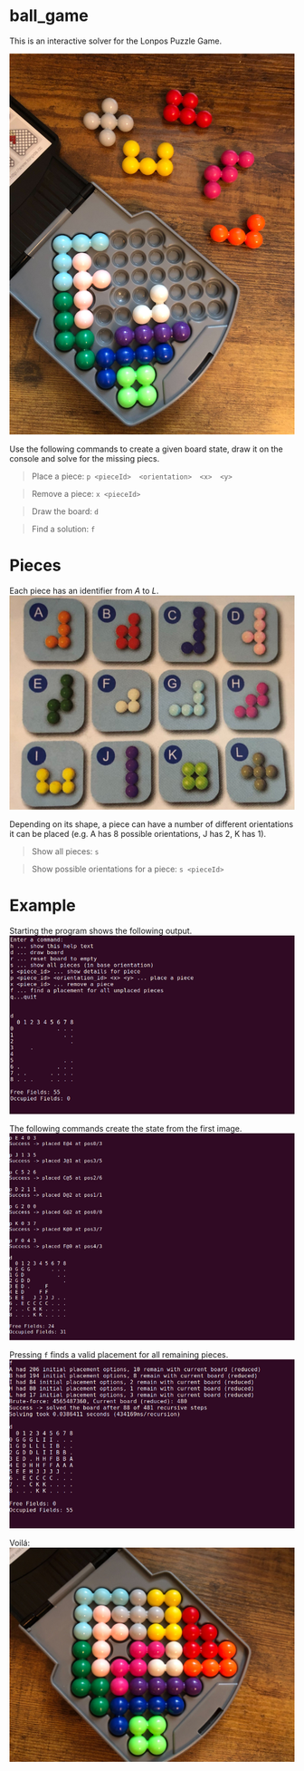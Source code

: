 # ball_game
This is an interactive solver for the Lonpos Puzzle Game.

![Alt text](pics/board_01.jpg)

Use the following commands to create a given board state, draw it on the console and solve for the missing piecs.

> Place a piece: `p <pieceId>  <orientation>  <x>  <y>`

> Remove a piece: `x <pieceId>`

> Draw the board: `d`

> Find a solution: `f`

# Pieces

Each piece has an identifier from *A* to *L*. 
![Alt text](pics/pieces.jpg)

Depending on its shape, a piece can have a number of different orientations it can be placed (e.g. A has 8 possible orientations, J has 2, K has 1). 

> Show all pieces: `s`

> Show possible orientations for a piece: `s <pieceId>`

# Example

Starting the program shows the following output.
![Alt text](pics/console_01.png)

The following commands create the state from the first image.
![Alt text](pics/console_02.png)

Pressing `f` finds a valid placement for all remaining pieces.
![Alt text](pics/console_03.png)

Voilá: 
![Alt text](pics/board_02.jpg)


